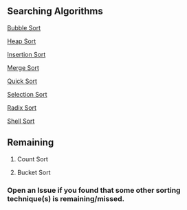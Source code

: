 ## Searching Algorithms

[Bubble Sort](./Bubble_Sort.md)

[Heap Sort](./Heap_Sort.md) 

[Insertion Sort](./Insertion_Sort.md)

[Merge Sort](./Merge_Sort.md)

[Quick Sort](./Quick_Sort.md)

[Selection Sort](./Selection_Sort.md)

[Radix Sort](./RadixSort.md)

[Shell Sort](./ShellSort.md)


## Remaining

1. Count Sort


2. Bucket Sort


### Open an Issue if you found that some other sorting technique(s) is remaining/missed.